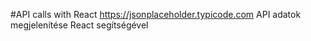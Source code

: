 #API calls with React
https://jsonplaceholder.typicode.com API adatok megjelenítése React segítségével

